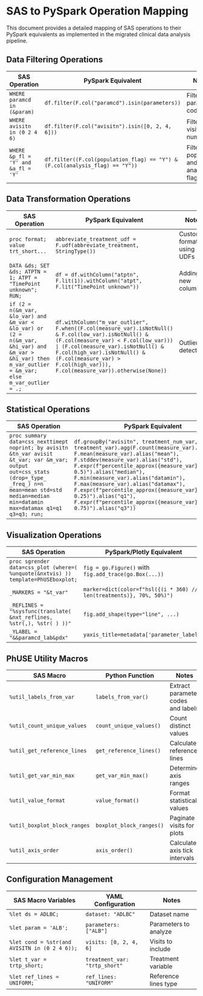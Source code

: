 # SAS to PySpark Operation Mapping

This document provides a detailed mapping of SAS operations to their PySpark equivalents as implemented in the migrated clinical data analysis pipeline.

## Data Filtering Operations

| SAS Operation | PySpark Equivalent | Notes |
|---------------|-------------------|-------|
| `WHERE paramcd in (&param)` | `df.filter(F.col("paramcd").isin(parameters))` | Filter by parameter codes |
| `WHERE avisitn in (0 2 4 6)` | `df.filter(F.col("avisitn").isin([0, 2, 4, 6]))` | Filter by visit numbers |
| `WHERE &p_fl = 'Y' and &a_fl = 'Y'` | `df.filter((F.col(population_flag) == "Y") & (F.col(analysis_flag) == "Y"))` | Filter by population and analysis flags |

## Data Transformation Operations

| SAS Operation | PySpark Equivalent | Notes |
|---------------|-------------------|-------|
| `proc format; value trt_short...` | `abbreviate_treatment_udf = F.udf(abbreviate_treatment, StringType())` | Custom formatting using UDFs |
| `DATA &ds; SET &ds; ATPTN = 1; ATPT = "TimePoint unknown"; RUN;` | `df = df.withColumn("atptn", F.lit(1)).withColumn("atpt", F.lit("TimePoint unknown"))` | Adding new columns |
| `if (2 = n(&m_var, &lo_var) and &m_var < &lo_var) or (2 = n(&m_var, &hi_var) and &m_var > &hi_var) then m_var_outlier = &m_var; else m_var_outlier = .;` | `df.withColumn("m_var_outlier", F.when((F.col(measure_var).isNotNull() & F.col(low_var).isNotNull() & (F.col(measure_var) < F.col(low_var))) \| (F.col(measure_var).isNotNull() & F.col(high_var).isNotNull() & (F.col(measure_var) > F.col(high_var))), F.col(measure_var)).otherwise(None))` | Outlier detection |

## Statistical Operations

| SAS Operation | PySpark Equivalent | Notes |
|---------------|-------------------|-------|
| `proc summary data=css_nexttimept noprint; by avisitn &tn_var avisit &t_var; var &m_var; output out=css_stats (drop=_type_ _freq_) n=n mean=mean std=std median=median min=datamin max=datamax q1=q1 q3=q3; run;` | `df.groupBy("avisitn", treatment_num_var, "avisit", treatment_var).agg(F.count(measure_var).alias("n"), F.mean(measure_var).alias("mean"), F.stddev(measure_var).alias("std"), F.expr(f"percentile_approx({measure_var}, 0.5)").alias("median"), F.min(measure_var).alias("datamin"), F.max(measure_var).alias("datamax"), F.expr(f"percentile_approx({measure_var}, 0.25)").alias("q1"), F.expr(f"percentile_approx({measure_var}, 0.75)").alias("q3"))` | Summary statistics calculation |

## Visualization Operations

| SAS Operation | PySpark/Plotly Equivalent | Notes |
|---------------|--------------------------|-------|
| `proc sgrender data=css_plot (where=( %unquote(&nxtvis) )) template=PhUSEboxplot;` | `fig = go.Figure()` with `fig.add_trace(go.Box(...))` | Box plot generation |
| `_MARKERS = "&t_var"` | `marker=dict(color=f"hsl({(i * 360) // len(treatments)}, 70%, 50%)")` | Treatment markers |
| `_REFLINES = "%sysfunc(translate( &nxt_reflines, %str(,), %str( ) ))"` | `fig.add_shape(type="line", ...)` | Reference lines |
| `_YLABEL = "&&paramcd_lab&pdx"` | `yaxis_title=metadata['parameter_label']` | Axis labels |

## PhUSE Utility Macros

| SAS Macro | Python Function | Notes |
|-----------|----------------|-------|
| `%util_labels_from_var` | `labels_from_var()` | Extract parameter codes and labels |
| `%util_count_unique_values` | `count_unique_values()` | Count distinct values |
| `%util_get_reference_lines` | `get_reference_lines()` | Calculate reference lines |
| `%util_get_var_min_max` | `get_var_min_max()` | Determine axis ranges |
| `%util_value_format` | `value_format()` | Format statistical values |
| `%util_boxplot_block_ranges` | `boxplot_block_ranges()` | Paginate visits for plots |
| `%util_axis_order` | `axis_order()` | Calculate axis tick intervals |

## Configuration Management

| SAS Macro Variables | YAML Configuration | Notes |
|---------------------|-------------------|-------|
| `%let ds = ADLBC;` | `dataset: "ADLBC"` | Dataset name |
| `%let param = 'ALB';` | `parameters: ["ALB"]` | Parameters to analyze |
| `%let cond = %str(and AVISITN in (0 2 4 6));` | `visits: [0, 2, 4, 6]` | Visits to include |
| `%let t_var = trtp_short;` | `treatment_var: "trtp_short"` | Treatment variable |
| `%let ref_lines = UNIFORM;` | `ref_lines: "UNIFORM"` | Reference lines type |
